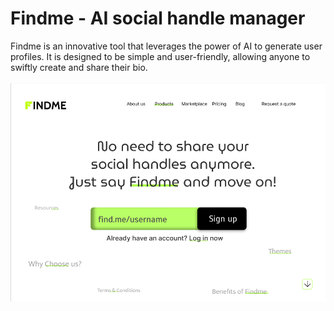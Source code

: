 # Findme - AI social handle manager
Findme is an innovative tool that leverages the power of AI to generate user profiles. It is designed to be simple and user-friendly, allowing anyone to swiftly create and share their bio. 
<br> </br>
![Demo](https://github.com/niloymajumder/Findme/blob/main/images/Demo.png)
